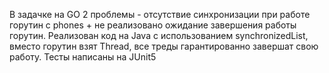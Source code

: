  В задачке на GO 2 проблемы - отсутствие синхронизации при работе горутин с phones + не реализовано ожидание
  завершения работы горутин. Реализован код на Java с использованием synchronizedList, вместо горутин взят Thread,
  все треды гарантированно завершат свою работу.
  Тесты написаны на JUnit5
